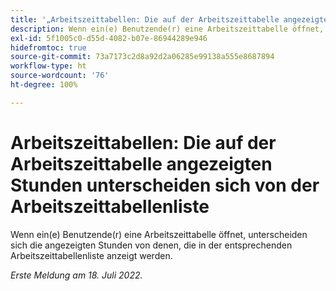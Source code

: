 ```yaml
---
title: '„Arbeitszeittabellen: Die auf der Arbeitszeittabelle angezeigten Stunden unterscheiden sich von der Arbeitszeittabellenliste“'
description: Wenn ein(e) Benutzende(r) eine Arbeitszeittabelle öffnet, unterscheiden sich die angezeigten Stunden von denen, die in der entsprechenden Arbeitszeittabellenliste anzeigt werden.
exl-id: 5f1005c0-d55d-4082-b07e-86944289e946
hidefromtoc: true
source-git-commit: 73a7173c2d8a92d2a06285e99138a555e8687894
workflow-type: ht
source-wordcount: '76'
ht-degree: 100%

---
```


# Arbeitszeittabellen: Die auf der Arbeitszeittabelle angezeigten Stunden unterscheiden sich von der Arbeitszeittabellenliste

Wenn ein(e) Benutzende(r) eine Arbeitszeittabelle öffnet, unterscheiden sich die angezeigten Stunden von denen, die in der entsprechenden Arbeitszeittabellenliste anzeigt werden.

_Erste Meldung am 18. Juli 2022._
